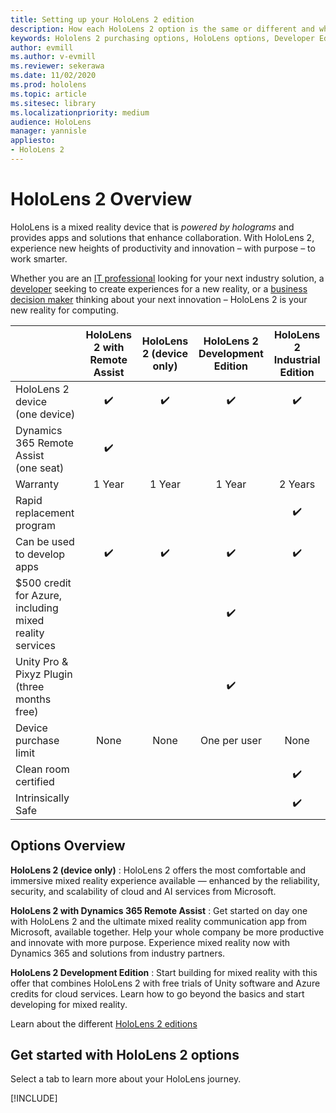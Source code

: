 ```yaml
---
title: Setting up your HoloLens 2 edition
description: How each HoloLens 2 option is the same or different and what to do after getting one.
keywords: Hololens 2 purchasing options, HoloLens options, Developer Edition
author: evmill
ms.author: v-evmill
ms.reviewer: sekerawa
ms.date: 11/02/2020
ms.prod: hololens
ms.topic: article
ms.sitesec: library
ms.localizationpriority: medium
audience: HoloLens
manager: yannisle
appliesto:
- HoloLens 2
---
```


# HoloLens 2 Overview

HoloLens is a mixed reality device that is *powered by holograms* and provides apps and solutions that enhance collaboration. With HoloLens 2, experience new heights of productivity and innovation – with purpose – to work smarter.

Whether you are an [IT professional](https://www.microsoft.com/hololens/apps) looking for your next industry solution, a [developer](https://www.microsoft.com/hololens/developers) seeking to create experiences for a new reality, or a [business decision maker](https://www.microsoft.com/hololens/apps) thinking about your next innovation – HoloLens 2 is your new reality for computing. 

|                                                         | HoloLens 2 with Remote Assist | HoloLens 2 (device only) | HoloLens 2 Development Edition | HoloLens 2 Industrial Edition |
|---------------------------------------------------------|:-----------------------------:|:------------------------:| :------------------------:|:------------------------------:|
| HoloLens 2 device <br>(one device)                      |               ✔️               |             ✔️            |                ✔️               | ✔️ |
| Dynamics 365 Remote Assist<br>(one seat)                |               ✔️               |                          |                                |  |
| Warranty                                                |                1 Year               |              1 Year            |                 1 Year               |  2 Years |
| Rapid replacement program | | | | ✔️ |
| Can be used to develop apps                                 |               ✔️               |             ✔️            |                ✔️               | ✔️ |
| $500 credit for Azure, including mixed reality services |                               |                          |                ✔️               | |
| Unity Pro & Pixyz Plugin <br>(three months free)        |                               |                          |                ✔️               | |
| Device purchase limit                                   |              None             |           None           |          One per user          | None |
| Clean room certified | | | | ✔️ |
| Intrinsically Safe | | | | ✔️ |

## Options Overview

**HoloLens 2 (device only)** : HoloLens 2 offers the most comfortable and immersive mixed reality experience available — enhanced by the reliability, security, and scalability of cloud and AI services from Microsoft.

**HoloLens 2 with Dynamics 365 Remote Assist** : Get started on day one with HoloLens 2 and the ultimate mixed reality communication app from Microsoft, available together. Help your whole company be more productive and innovate with more purpose. Experience mixed reality now with Dynamics 365 and solutions from industry partners.

**HoloLens 2 Development Edition** : Start building for mixed reality with this offer that combines HoloLens 2 with free trials of Unity software and Azure credits for cloud services. Learn how to go beyond the basics and start developing for mixed reality.

Learn about the different [HoloLens 2 editions](https://www.microsoft.com/hololens/buy)

## Get started with HoloLens 2 options
Select a tab to learn more about your HoloLens journey.

[!INCLUDE[](includes/options-overview.md)]

